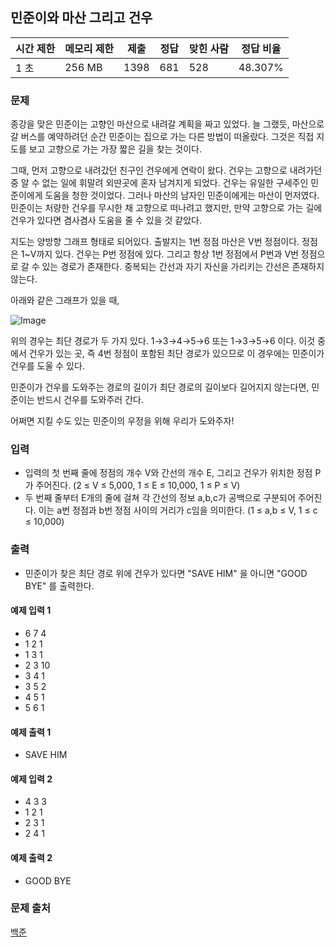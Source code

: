 ## 민준이와 마산 그리고 건우
 
|시간 제한|	메모리 제한|	제출|	정답|	맞힌 사람|	정답 비율|
|---|---|---|---|---|---|
|1 초|	256 MB|	1398|	681|	528|	48.307%|

### 문제
종강을 맞은 민준이는 고향인 마산으로 내려갈 계획을 짜고 있었다. 늘 그랬듯, 마산으로 갈 버스를 예약하려던 순간 민준이는 집으로 가는 다른 방법이 떠올랐다. 그것은 직접 지도를 보고 고향으로 가는 가장 짧은 길을 찾는 것이다.

그때, 먼저 고향으로 내려갔던 친구인 건우에게 연락이 왔다. 건우는 고향으로 내려가던 중 알 수 없는 일에 휘말려 외딴곳에 혼자 남겨지게 되었다. 건우는 유일한 구세주인 민준이에게 도움을 청한 것이었다. 그러나 마산의 남자인 민준이에게는 마산이 먼저였다. 민준이는 처량한 건우를 무시한 채 고향으로 떠나려고 했지만, 만약 고향으로 가는 길에 건우가 있다면 겸사겸사 도움을 줄 수 있을 것 같았다.

지도는 양방향 그래프 형태로 되어있다. 출발지는 1번 정점 마산은 V번 정점이다. 정점은 1~V까지 있다. 건우는 P번 정점에 있다.
그리고 항상 1번 정점에서 P번과 V번 정점으로 갈 수 있는 경로가 존재한다.
중복되는 간선과 자기 자신을 가리키는 간선은 존재하지 않는다.

아래와 같은 그래프가 있을 때,

![Image](https://upload.acmicpc.net/202a6118-5a5c-462c-bce9-e9303701e63a/-/crop/724x635/187,35/-/preview/)

위의 경우는 최단 경로가 두 가지 있다.
1→3→4→5→6 또는 1→3→5→6 이다. 이것 중에서 건우가 있는 곳, 즉 4번 정점이 포함된 최단 경로가 있으므로 이 경우에는 민준이가 건우를 도울 수 있다.

민준이가 건우를 도와주는 경로의 길이가 최단 경로의 길이보다 길어지지 않는다면, 민준이는 반드시 건우를 도와주러 간다.

어쩌면 지킬 수도 있는 민준이의 우정을 위해 우리가 도와주자!

### 입력
- 입력의 첫 번째 줄에 정점의 개수 V와 간선의 개수 E, 그리고 건우가 위치한 정점 P가 주어진다. (2 ≤ V  ≤ 5,000, 1 ≤ E ≤ 10,000, 1 ≤ P  ≤ V)
- 두 번째 줄부터 E개의 줄에 걸쳐 각 간선의 정보 a,b,c가 공백으로 구분되어 주어진다. 이는 a번 정점과 b번 정점 사이의 거리가 c임을 의미한다. (1 ≤ a,b ≤ V, 1 ≤ c  ≤ 10,000)

### 출력
- 민준이가 찾은 최단 경로 위에 건우가 있다면 "SAVE HIM" 을 아니면 "GOOD BYE" 를 출력한다.

#### 예제 입력 1 
- 6 7 4
- 1 2 1
- 1 3 1
- 2 3 10
- 3 4 1
- 3 5 2
- 4 5 1
- 5 6 1
#### 예제 출력 1 
- SAVE HIM
#### 예제 입력 2 
- 4 3 3
- 1 2 1
- 2 3 1
- 2 4 1
#### 예제 출력 2 
- GOOD BYE

### 문제 출처
[백준](https://www.acmicpc.net/problem/18223)